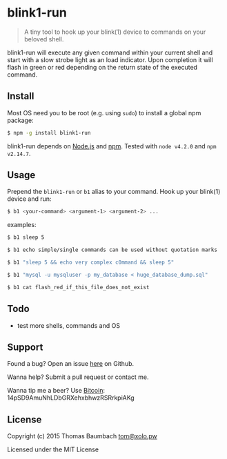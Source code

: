# blink1-run

> A tiny tool to hook up your blink(1) device to commands on your beloved shell.

blink1-run will execute any given command within your current shell and start with a slow strobe light as an load indicator. Upon completion it will flash in green or red depending on the return state of the executed command.

## Install

Most OS need you to be root (e.g. using `sudo`) to install a global npm package:

```sh
$ npm -g install blink1-run
```

blink1-run depends on [Node.js](http://nodejs.org/) and [npm](http://npmjs.org/). Tested with `node v4.2.0` and `npm v2.14.7`.

## Usage

Prepend the `blink1-run` or `b1` alias to your command. Hook up your blink(1) device and run:

```sh
$ b1 <your-command> <argument-1> <argument-2> ...
```

examples:

```sh
$ b1 sleep 5
```

```sh
$ b1 echo simple/single commands can be used without quotation marks
```

```sh
$ b1 "sleep 5 && echo very complex c0mmand && sleep 5"
```

```sh
$ b1 "mysql -u mysqluser -p my_database < huge_database_dump.sql"
```

```sh
$ b1 cat flash_red_if_this_file_does_not_exist
```

## Todo

* test more shells, commands and OS

## Support

Found a bug? Open an issue [here](https://github.com/thbaumbach/blink1-run/issues) on Github.

Wanna help? Submit a pull request or contact me.

Wanna tip me a beer? Use [Bitcoin](bitcoin:14pSD9AmuNhLDbGRXehxbhwzRSRrkpiAKg): 14pSD9AmuNhLDbGRXehxbhwzRSRrkpiAKg

## License

Copyright (c) 2015 Thomas Baumbach <tom@xolo.pw>

Licensed under the MIT License
